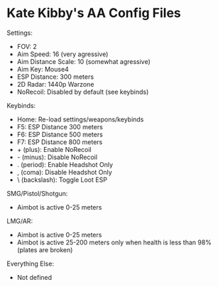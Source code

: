 # Kate Kibby's AA Config Files

Settings:
- FOV: 2
- Aim Speed: 16 (very agressive)
- Aim Distance Scale: 10 (somewhat agressive)
- Aim Key: Mouse4
- ESP Distance: 300 meters
- 2D Radar: 1440p Warzone
- NoRecoil: Disabled by default (see keybinds)

Keybinds:
- Home: Re-load settings/weapons/keybinds
- F5: ESP Distance 300 meters
- F6: ESP Distance 500 meters
- F7: ESP Distance 800 meters
- \+ (plus): Enable NoRecoil
- \- (minus): Disable NoRecoil
- \. (period): Enable Headshot Only
- \, (coma): Disable Headshot Only
- \ (backslash): Toggle Loot ESP

SMG/Pistol/Shotgun:
- Aimbot is active 0-25 meters

LMG/AR:
- Aimbot is active 0-25 meters
- Aimbot is active 25-200 meters only when health is less than 98% (plates are broken)

Everything Else:
- Not defined
